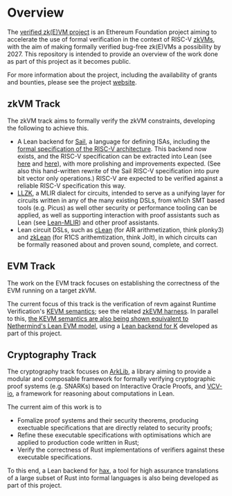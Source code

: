 # Overview

The [verified zk(E)VM project](https://verified-zkevm.org/) is an Ethereum Foundation project aiming to accelerate the use of formal verification in the context of RISC-V [zkVMs](https://github.com/rkdud007/awesome-zkvm), with the aim of making formally verified bug-free zk(E)VMs a possibility by 2027. This repository is intended to provide an overview of the work done as part of this project as it becomes public.

For more information about the project, including the availability of grants and bounties, please see the project [website](https://verified-zkevm.org/).

## zkVM Track

The zkVM track aims to formally verify the zkVM constraints, developing the following to achieve this.
- A Lean backend for [Sail](https://github.com/rems-project/sail), a language for defining ISAs, including the [formal specification of the RISC-V architecture](https://github.com/riscv/sail-riscv).
  This backend now exists, and the RISC-V specification can be extracted into Lean (see [here](https://github.com/opencompl/sail-riscv-lean-executable) and [here](https://github.com/opencompl/sail-riscv-lean)), with more prolishing and improvements expected.
  (See also this hand-written rewrite of the Sail RISC-V specification into pure bit vector only operations.)
  RISC-V are expected to be verified against a reliable RISC-V specification this way.
- [LLZK](https://github.com/Veridise/llzk-lib), a MLIR dialect for circuits, intended to serve as a unifying layer for circuits written in any of the many existing DSLs,
  from which SMT based tools (e.g. Picus) as well other security or performance tooling can be applied,
  as well as supporting interaction with proof assistants such as Lean (see [Lean-MLIR](https://github.com/opencompl/lean-mlir)) and other proof assistants.
- Lean circuit DSLs, such as [cLean](https://github.com/Verified-zkEVM/clean) (for AIR arithmetization, think plonky3) and [zkLean](https://github.com/GaloisInc/zk-lean) (for R1CS arithemtization, think Jolt),
  in which circuits can be formally reasoned about and proven sound, complete, and correct.

## EVM Track

The work on the EVM track focuses on establishing the correctness of the EVM running on a target zkVM.

The current focus of this track is the verification of revm against Runtime Verification's [KEVM semantics](https://github.com/runtimeverification/evm-semantics); see the related [zkEVM harness](https://github.com/runtimeverification/zkevm-harness).
In parallel to this, [the KEVM semantics are also being shown equivalent to Nethermind's Lean EVM model](https://github.com/runtimeverification/evm-equivalence), using a [Lean backend for K]([klean](https://github.com/runtimeverification/k/tree/master/pyk/src/pyk/klean)) developed as part of this project.

## Cryptography Track

The cryptography track focuses on [ArkLib](https://github.com/Verified-zkEVM/ArKLib), a library aiming to provide a modular and composable framework for formally verifying cryptographic proof systems (e.g. SNARKs) based on Interactive Oracle Proofs,
and [VCV-io](https://github.com/dtumad/VCV-io), a framework for reasoning about computations in Lean.

The current aim of this work is to
- Fomalize proof systems and their security theorems, producing exectuable specifications that are directly related to security proofs;
- Refine these executable specifications with optimisations which are applied to production code written in Rust;
- Verify the correctness of Rust implementations of verifiers against these executable specifications.

To this end, a Lean backend for [hax](https://github.com/cryspen/hax), a tool for high assurance translations of a large subset of Rust into formal languages is also being developed as part of this project.



